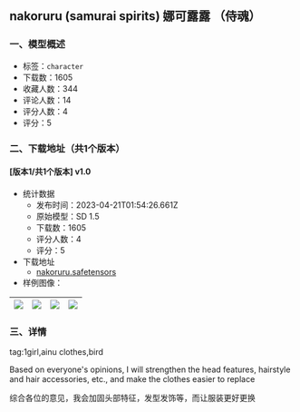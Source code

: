 ## nakoruru (samurai spirits) 娜可露露 （侍魂）
### 一、模型概述

- 标签：`character`
- 下载数：1605
- 收藏人数：344
- 评论人数：14
- 评分人数：4
- 评分：5

### 二、下载地址（共1个版本）

#### [版本1/共1个版本] v1.0

- 统计数据
  - 发布时间：2023-04-21T01:54:26.661Z
  - 原始模型：SD 1.5
  - 下载数：1605
  - 评分人数：4
  - 评分：5
- 下载地址
  - [nakoruru.safetensors](https://civitai.com/api/download/models/51152)
- 样例图像：

| <img src="https://image.civitai.com/xG1nkqKTMzGDvpLrqFT7WA/493c3ddc-af02-4fdb-95fa-84d4667aac00/width=450/550954.jpeg" /> | <img src="https://image.civitai.com/xG1nkqKTMzGDvpLrqFT7WA/dc84f90c-8d8a-432e-c277-eff6f090cf00/width=450/551046.jpeg" /> | <img src="https://image.civitai.com/xG1nkqKTMzGDvpLrqFT7WA/a6b675d0-dbd1-46b5-ffa3-c1097918ee00/width=450/550862.jpeg" /> | <img src="https://image.civitai.com/xG1nkqKTMzGDvpLrqFT7WA/4f21e52e-1180-4fb5-4b3c-e287f948fd00/width=450/551000.jpeg" /> |
| ---- | ---- | ---- | ---- |


### 三、详情
<p>tag:1girl,ainu clothes,bird</p><p>Based on everyone's opinions, I will strengthen the head features, hairstyle and hair accessories, etc., and make the clothes easier to replace</p><p>综合各位的意见，我会加固头部特征，发型发饰等，而让服装更好更换</p>